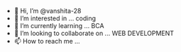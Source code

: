 - 👋 Hi, I’m @vanshita-28
- 👀 I’m interested in ... coding
- 🌱 I’m currently learning ... BCA
- 💞️ I’m looking to collaborate on ... WEB DEVELOPMENT 
- 📫 How to reach me ...

<!---
vanshita-28/vanshita-28 is a ✨ special ✨ repository because its `README.md` (this file) appears on your GitHub profile.
You can click the Preview link to take a look at your changes.
--->
